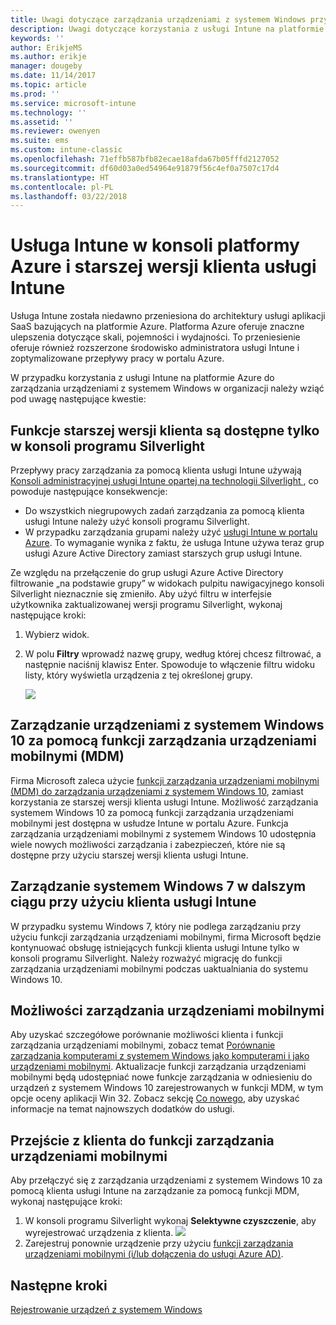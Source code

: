 ```yaml
---
title: Uwagi dotyczące zarządzania urządzeniami z systemem Windows przy użyciu usługi Intune na platformie Azure
description: Uwagi dotyczące korzystania z usługi Intune na platformie Azure do zarządzania urządzeniami z systemem Windows w organizacji.
keywords: ''
author: ErikjeMS
ms.author: erikje
manager: dougeby
ms.date: 11/14/2017
ms.topic: article
ms.prod: ''
ms.service: microsoft-intune
ms.technology: ''
ms.assetid: ''
ms.reviewer: owenyen
ms.suite: ems
ms.custom: intune-classic
ms.openlocfilehash: 71effb587bfb82ecae18afda67b05fffd2127052
ms.sourcegitcommit: df60d03a0ed54964e91879f56c4ef0a7507c17d4
ms.translationtype: HT
ms.contentlocale: pl-PL
ms.lasthandoff: 03/22/2018
---
```

# <a name="intune-on-azure-console-and-legacy-intune-pc-client"></a>Usługa Intune w konsoli platformy Azure i starszej wersji klienta usługi Intune

Usługa Intune została niedawno przeniesiona do architektury usługi aplikacji SaaS bazujących na platformie Azure. Platforma Azure oferuje znaczne ulepszenia dotyczące skali, pojemności i wydajności. To przeniesienie oferuje również rozszerzone środowisko administratora usługi Intune i zoptymalizowane przepływy pracy w portalu Azure. 

W przypadku korzystania z usługi Intune na platformie Azure do zarządzania urządzeniami z systemem Windows w organizacji należy wziąć pod uwagę następujące kwestie:

## <a name="legacy-pc-client-features-are-only-available-in-the-silverlight-console"></a>Funkcje starszej wersji klienta są dostępne tylko w konsoli programu Silverlight

Przepływy pracy zarządzania za pomocą klienta usługi Intune używają [Konsoli administracyjnej usługi Intune opartej na technologii Silverlight ](https://manage.microsoft.com/), co powoduje następujące konsekwencje:

- Do wszystkich niegrupowych zadań zarządzania za pomocą klienta usługi Intune należy użyć konsoli programu Silverlight.
- W przypadku zarządzania grupami należy użyć [usługi Intune w portalu Azure](https://portal.azure.com/). To wymaganie wynika z faktu, że usługa Intune używa teraz grup usługi Azure Active Directory zamiast starszych grup usługi Intune. 

Ze względu na przełączenie do grup usługi Azure Active Directory filtrowanie „na podstawie grupy” w widokach pulpitu nawigacyjnego konsoli Silverlight nieznacznie się zmieniło. Aby użyć filtru w interfejsie użytkownika zaktualizowanej wersji programu Silverlight, wykonaj następujące kroki:

1. Wybierz widok.
2. W polu **Filtry** wprowadź nazwę grupy, według której chcesz filtrować, a następnie naciśnij klawisz Enter. Spowoduje to włączenie filtru widoku listy, który wyświetla urządzenia z tej określonej grupy.

   ![](media/intune_on_azure/image01.png)

## <a name="manage-windows-10-devices-by-using-mdm"></a>Zarządzanie urządzeniami z systemem Windows 10 za pomocą funkcji zarządzania urządzeniami mobilnymi (MDM)

Firma Microsoft zaleca użycie [funkcji zarządzania urządzeniami mobilnymi (MDM) do zarządzania urządzeniami z systemem Windows 10](https://docs.microsoft.com/intune/device-restrictions-windows-10), zamiast korzystania ze starszej wersji klienta usługi Intune. Możliwość zarządzania systemem Windows 10 za pomocą funkcji zarządzania urządzeniami mobilnymi jest dostępna w usłudze Intune w portalu Azure. Funkcja zarządzania urządzeniami mobilnymi z systemem Windows 10 udostępnia wiele nowych możliwości zarządzania i zabezpieczeń, które nie są dostępne przy użyciu starszej wersji klienta usługi Intune.

## <a name="continue-to-manage-windows-7-by-using-intune-pc-client"></a>Zarządzanie systemem Windows 7 w dalszym ciągu przy użyciu klienta usługi Intune

W przypadku systemu Windows 7, który nie podlega zarządzaniu przy użyciu funkcji zarządzania urządzeniami mobilnymi, firma Microsoft będzie kontynuować obsługę istniejących funkcji klienta usługi Intune tylko w konsoli programu Silverlight. Należy rozważyć migrację do funkcji zarządzania urządzeniami mobilnymi podczas uaktualniania do systemu Windows 10.

## <a name="mdm-capabilities"></a>Możliwości zarządzania urządzeniami mobilnymi

Aby uzyskać szczegółowe porównanie możliwości klienta i funkcji zarządzania urządzeniami mobilnymi, zobacz temat [Porównanie zarządzania komputerami z systemem Windows jako komputerami i jako urządzeniami mobilnymi](https://docs.microsoft.com/intune-classic/deploy-use/pc-management-comparison). Aktualizacje funkcji zarządzania urządzeniami mobilnymi będą udostępniać nowe funkcje zarządzania w odniesieniu do urządzeń z systemem Windows 10 zarejestrowanych w funkcji MDM, w tym opcje oceny aplikacji Win 32. Zobacz sekcję [Co nowego](https://docs.microsoft.com/intune/whats-new), aby uzyskać informacje na temat najnowszych dodatków do usługi.

## <a name="switch-from-pc-client-to-mdm"></a>Przejście z klienta do funkcji zarządzania urządzeniami mobilnymi

Aby przełączyć się z zarządzania urządzeniami z systemem Windows 10 za pomocą klienta usługi Intune na zarządzanie za pomocą funkcji MDM, wykonaj następujące kroki:

1. W konsoli programu Silverlight wykonaj **Selektywne czyszczenie**, aby wyrejestrować urządzenia z klienta.
  ![](media/intune_on_azure/image02.png)
2. Zarejestruj ponownie urządzenie przy użyciu [funkcji zarządzania urządzeniami mobilnymi (i/lub dołączenia do usługi Azure AD)](https://docs.microsoft.com/intune/windows-enroll). 

## <a name="next-steps"></a>Następne kroki
[Rejestrowanie urządzeń z systemem Windows](https://docs.microsoft.com/intune/windows-enroll)

 
